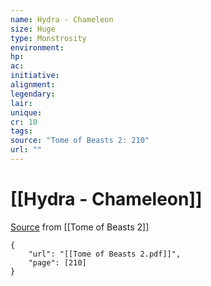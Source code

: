 ```yaml
---
name: Hydra - Chameleon
size: Huge
type: Monstrosity
environment: 
hp: 
ac: 
initiative: 
alignment: 
legendary: 
lair: 
unique: 
cr: 10
tags: 
source: "Tome of Beasts 2: 210"
url: ""
---
```

# [[Hydra - Chameleon]]

[Source](zotero://open-pdf/library/items/9UQIAB6R?page=210) from [[Tome of Beasts 2]]

```pdf
{
	"url": "[[Tome of Beasts 2.pdf]]",
	"page": [210]
}
```

